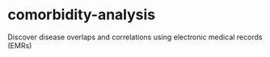 comorbidity-analysis
====================

Discover disease overlaps and correlations using electronic medical records (EMRs)
